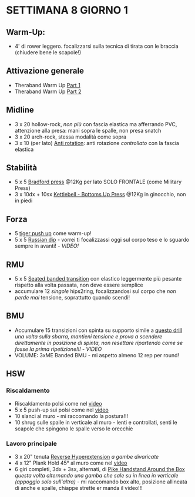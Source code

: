 # SETTIMANA 8 GIORNO 1

## Warm-Up:

 * 4' di rower leggero. focalizzarsi sulla tecnica di tirata con le braccia (chiudere bene le scapole!)

## Attivazione generale

 * Theraband Warm Up [Part 1](https://www.youtube.com/watch?v=O31MmhW72WE)
 * Theraband Warm Up [Part 2](https://www.youtube.com/watch?v=K_ZwQLyueVg)

## Midline

 * 3 x 20 hollow-rock, _non più_ con fascia elastica ma afferrando PVC, attenzione alla presa: mani sopra le spalle, non presa snatch
 * 3 x 20 arch-rock, stessa modalità come sopra
 * 3 x 10 (per lato) [Anti rotation](https://www.youtube.com/watch?v=x4oGIJ4SxdM): anti rotazione _controllato_ con la fascia elastica

## Stabilità

 * 5 x 5 [Bradford press](https://www.instagram.com/p/Bh7SJZolr_u/) @12Kg per lato SOLO FRONTALE (come Military Press)
 * 3 x 10dx + 10sx [Kettlebell - Bottoms Up Press](https://www.youtube.com/watch?v=J5LEpIZSDS0) @12Kg in ginocchio, non in piedi

## Forza

 * 5 [tiger push up](https://www.instagram.com/p/CDR0tvUpk-s/) come warm-up!
 * 5 x 5 [Russian dip](https://www.youtube.com/watch?v=UHRxImzaZvM) - vorrei ti focalizzassi oggi sul corpo teso e lo sguardo sempre in avanti! - *VIDEO!*

## RMU

 * 5 x 5 [Seated banded transition](https://youtu.be/y001018-p8A?t=38) con elastico leggermente più pesante rispetto alla volta passata, non deve essere semplice
 * accumulare 12 _singole_ hips2ring, focalizzandosi sul corpo che _non perde mai_ tensione, soprattutto quando scendi!

## BMU

 * Accumulare 15 transizioni con spinta su supporto simile a [questo drill](https://www.instagram.com/p/BmHGfTXFQya/) _una volta sulla sbarra, mantieni tensione e prova a scendere direttamente in posizione di spinta, non resettare ripartendo come se fosse la prima ripetizione!!!_ - *VIDEO*
 * VOLUME: 3xME Banded BMU - mi aspetto almeno 12 rep per round! 

## HSW

### Riscaldamento

 * Riscaldamento polsi come nel [video](https://www.youtube.com/watch?v=mSZWSQSSEjE)
 * 5 x 5 push-up sui polsi come nel [video](https://www.youtube.com/watch?v=9WyrCNGN9V4)
 * 10 slanci al muro - mi raccomando la postura!!!
 * 10 shrug sulle spalle in verticale al muro - lenti e controllati, senti le scapole che spingono le spalle verso le orecchie

### Lavoro principale

 * 3 x 20" tenuta [Reverse Hyperextension](https://www.youtube.com/watch?v=3vmbvoT2m-U) _a gambe divaricate_
 * 4 x 12" Plank Hold 45° al muro come nel [video](https://www.youtube.com/watch?v=j8Nq7t52D9E)
 * 6 giri completi, 3dx + 3sx, alternati, di [Pike Handstand Around the Box](https://www.youtube.com/watch?v=zSFLpR2EMvg) _questa volta alternando una gamba che sale su in linea in verticale (appoggio solo sull'altra)_ - mi raccomando box alto, posizione allineata di anche e spalle, chiappe strette er manda il video!!!
